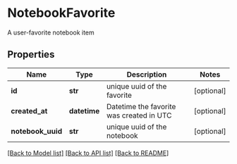 # NotebookFavorite

A user-favorite notebook item
## Properties
Name | Type | Description | Notes
------------ | ------------- | ------------- | -------------
**id** | **str** | unique uuid of the favorite | [optional] 
**created_at** | **datetime** | Datetime the favorite was created in UTC | [optional] 
**notebook_uuid** | **str** | unique uuid of the notebook | [optional] 

[[Back to Model list]](../README.md#documentation-for-models) [[Back to API list]](../README.md#documentation-for-api-endpoints) [[Back to README]](../README.md)



